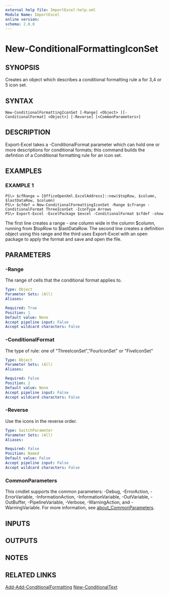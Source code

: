 ```yaml
---
external help file: ImportExcel-help.xml
Module Name: ImportExcel
online version:
schema: 2.0.0
---
```


# New-ConditionalFormattingIconSet

## SYNOPSIS
Creates an object which describes a conditional formatting rule a for 3,4 or 5 icon set.

## SYNTAX

```
New-ConditionalFormattingIconSet [-Range] <Object> [[-ConditionalFormat] <Object>] [-Reverse] [<CommonParameters>]
```

## DESCRIPTION
Export-Excel takes a -ConditionalFormat parameter which can hold one or more descriptions for conditional formats; this command builds the defintion of a Conditional formatting rule for an icon set.

## EXAMPLES

### EXAMPLE 1
```
PS\> $cfRange = [OfficeOpenXml.ExcelAddress]::new($topRow, $column, $lastDataRow, $column)
PS\> $cfdef = New-ConditionalFormattingIconSet -Range $cfrange -ConditionalFormat ThreeIconSet -IconType Arrows
PS\> Export-Excel -ExcelPackage $excel -ConditionalFormat $cfdef -show
```
The first line creates a range - one column wide in the column $column, running from $topRow to $lastDataRow. The second line creates a definition object using this range and the third uses Export-Excel with an open package to apply the format and save and open the file.

## PARAMETERS

### -Range
The range of cells that the conditional format applies to.

```yaml
Type: Object
Parameter Sets: (All)
Aliases:

Required: True
Position: 1
Default value: None
Accept pipeline input: False
Accept wildcard characters: False
```

### -ConditionalFormat
The type of rule: one of "ThreeIconSet","FourIconSet" or "FiveIconSet"

```yaml
Type: Object
Parameter Sets: (All)
Aliases:

Required: False
Position: 2
Default value: None
Accept pipeline input: False
Accept wildcard characters: False
```

### -Reverse
Use the icons in the reverse order.

```yaml
Type: SwitchParameter
Parameter Sets: (All)
Aliases:

Required: False
Position: Named
Default value: False
Accept pipeline input: False
Accept wildcard characters: False
```

### CommonParameters
This cmdlet supports the common parameters: -Debug, -ErrorAction, -ErrorVariable, -InformationAction, -InformationVariable, -OutVariable, -OutBuffer, -PipelineVariable, -Verbose, -WarningAction, and -WarningVariable. For more information, see [about_CommonParameters](http://go.microsoft.com/fwlink/?LinkID=113216).

## INPUTS

## OUTPUTS

## NOTES

## RELATED LINKS

[Add-Add-ConditionalFormatting]()
[New-ConditionalText]()

